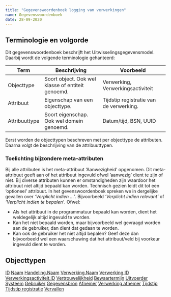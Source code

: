 ```yaml
---
title: "Gegevenswoordenboek logging van verwerkingen"
name: Gegevenswoordenboek
date: 28-09-2020
---
```

## Terminologie en volgorde
Dit gegevenswoordenboek beschrijft het Uitwisselingsgegevensmodel. Daarbij wordt de volgende terminologie gehanteerd:

|Term|Beschrijving|Voorbeeld|
|--|--|--|
|Objecttype|Soort object. Ook wel klasse of entiteit genoemd.|Verwerking, Verwerkingsactiviteit|
|Attribuut|Eigenschap van een objecttype.|Tijdstip registratie van de verwerking.|
|Attribuuttype|Soort eigenschap. Ook wel domein genoemd.|Datum/tijd, BSN, UUID|

Eerst worden de objecttypen beschreven met per objecttype de attributen. Daarna volgt de beschrijving van de attribuuttypen.

### Toelichting bijzondere meta-attributen
Bij alle attributen is het meta-attribuut ‘Aanwezigheid’ opgenomen. Dit meta-attribuut geeft aan of het attribuut ingevuld ofwel ’aanwezig’ dient te zijn of niet. Bij diverse attributen kunnen er omstandigheden zijn waardoor het attribuut niet altijd bepaald kan worden. Technisch gezien leidt dit tot een ‘optioneel’ attribuut.
In het gevenswoordenboek spreken we in dergelijke gevallen over *‘Verplicht indien …’*. Bijvoorbeeld *‘Verplicht indien relevant’* of *‘Verplicht indien te bepalen’*. Ofwel:
-	Als het attribuut in de programmatuur bepaald kan worden, dient het weldegelijk altijd ingevuld te worden.
-	Kan het niet bepaald worden, maar bijvoorbeeld wel gevraagd worden aan de gebruiker, dan dient dat gedaan te worden.
-	Kan ook de gebruiker het niet altijd bepalen? Geef deze dan bijvoorbeeld wel een waarschuwing dat het attribuut/veld bij voorkeur ingevuld dient te worden.

## Objecttypen
[ID](./objecttypen/ID.md)
[Naam](./objecttypen/Naam.md)
[Handeling.Naam](./objecttypen/Handeling.Naam.md)
[Verwerking.Naam](../objecttypen/Verwerking.Naam.md)
[Verwerking.ID](./objecttypen/Verwerking.ID)
[Verwerkingsactiviteit.ID](./objecttypen/Verwerkingsactiviteit.ID)
[Vertrouwelijkheid](./objecttypen/Vertrouwelijkheid)
[Bewaartermijn](./objecttypen/Bewaartermijn)
[Uitvoerder](./objecttypen/Uitvoerder)
[Systeem](./objecttypen/Systeem)
[Gebruiker](./objecttypen/Gebruiker)
[Gegevensbron](./objecttypen/Gegevensbron)
[Afnemer](./objecttypen/Afnemer)
[Verwerking afnemer](./objecttypen/Verwerking_afnemer)
[Tijdstip](./objecttypen/Tijdstip)
[Tijdstip registratie](./objecttypen/Tijdstip_registratie)
[Vervallen](./objecttypen/Vervallen.md)
